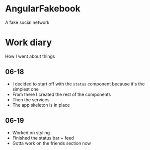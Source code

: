 # AngularFakebook

A fake social network

# Work diary

How I went about things

## 06-18
- I decided to start off with the `status` component because it's the simplest one
- From there I created the rest of the components
- Then the services
- The app skeleton is in place

## 06-19
- Worked on styling
- Finished the status bar + feed
- Gotta work on the friends section now
